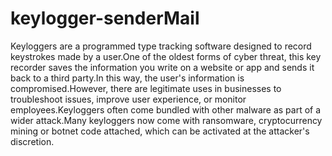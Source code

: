 # keylogger-senderMail

Keyloggers are a programmed type tracking software designed to record keystrokes
made by a user.One of the oldest forms of cyber threat, this key recorder saves the
information you write on a website or app and sends it back to a third party.In this
way, the user's information is compromised.However, there are legitimate uses in
businesses to troubleshoot issues, improve user experience, or monitor
employees.Keyloggers often come bundled with other malware as part of a wider
attack.Many keyloggers now come with ransomware, cryptocurrency mining or
botnet code attached, which can be activated at the attacker's discretion.
